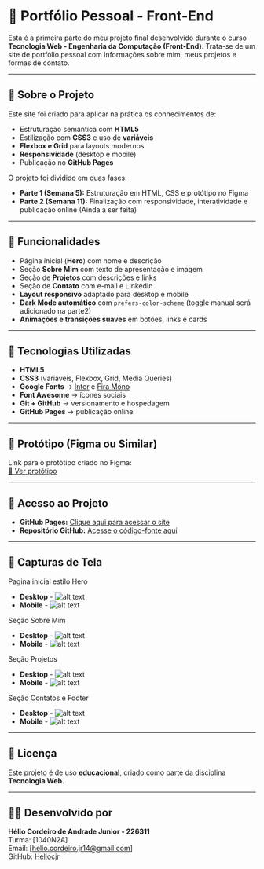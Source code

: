 # 📁 Portfólio Pessoal - Front-End 

Esta é a primeira parte do meu projeto final desenvolvido durante o curso **Tecnologia Web - Engenharia da Computação (Front-End)**. Trata-se de um site de portfólio pessoal com informações sobre mim, meus projetos e formas de contato.

---

## 📌 Sobre o Projeto

Este site foi criado para aplicar na prática os conhecimentos de:  

- Estruturação semântica com **HTML5**  
- Estilização com **CSS3** e uso de **variáveis**  
- **Flexbox e Grid** para layouts modernos  
- **Responsividade** (desktop e mobile)  
- Publicação no **GitHub Pages**

O projeto foi dividido em duas fases:
- **Parte 1 (Semana 5):** Estruturação em HTML, CSS e protótipo no Figma  
- **Parte 2 (Semana 11):** Finalização com responsividade, interatividade e publicação online (Ainda a ser feita)

---

## 🧪 Funcionalidades

- Página inicial (**Hero**) com nome e descrição  
- Seção **Sobre Mim** com texto de apresentação e imagem  
- Seção de **Projetos** com descrições e links  
- Seção de **Contato** com e-mail e LinkedIn  
- **Layout responsivo** adaptado para desktop e mobile  
- **Dark Mode automático** com `prefers-color-scheme` (toggle manual será adicionado na parte2)  
- **Animações e transições suaves** em botões, links e cards  

---

## 🧰 Tecnologias Utilizadas

- **HTML5**  
- **CSS3** (variáveis, Flexbox, Grid, Media Queries)  
- **Google Fonts** → [Inter](https://fonts.google.com/specimen/Inter) e [Fira Mono](https://fonts.google.com/specimen/Fira+Mono)  
- **Font Awesome** → ícones sociais  
- **Git + GitHub** → versionamento e hospedagem  
- **GitHub Pages** → publicação online

---

## 🎨 Protótipo (Figma ou Similar)

Link para o protótipo criado no Figma:  
[🔗 Ver protótipo](https://www.figma.com/design/rgSldLfqazaxX4IEijNh3c/Portf%C3%B3lio-Pessoal---Parte-1?node-id=0-1&t=NtMdBi2ll0Pdc6gJ-1)

---

## 🔗 Acesso ao Projeto

- **GitHub Pages:** [Clique aqui para acessar o site](https://heliocjr.github.io/portfolio-front-end-parte1)
- **Repositório GitHub:** [Acesse o código-fonte aqui](https://github.com/Heliocjr/portfolio-front-end-parte1) 

---

## 📸 Capturas de Tela

Pagina inicial estilo Hero
- **Desktop** - ![alt text](/imagensReadme/image_desktopDark.png)
- **Mobile** - ![alt text](/imagensReadme/image_mobileDark.png)

Seção Sobre Mim
- **Desktop** - ![alt text](/imagensReadme/image-1_desktopDark.png)
- **Mobile** - ![alt text](/imagensReadme/image-1_mobileDark.png)

Seção Projetos
- **Desktop** - ![alt text](/imagensReadme/image-2_desktopDark.png)
- **Mobile** - ![alt text](/imagensReadme/image-2_mobileDark.png)

Seção Contatos e Footer
- **Desktop** - ![alt text](/imagensReadme/image-3_desktopDark.png)
- **Mobile** - ![alt text](/imagensReadme/image-3_mobileDark.png)

---

## 📄 Licença

Este projeto é de uso **educacional**, criado como parte da disciplina **Tecnologia Web**.

---

## 🙋‍♀️ Desenvolvido por

**Hélio Cordeiro de Andrade Junior - 226311**  
Turma: [1040N2A]  
Email: [helio.cordeiro.jr14@gmail.com]  
GitHub: [Heliocjr](https://github.com/Heliocjr)
